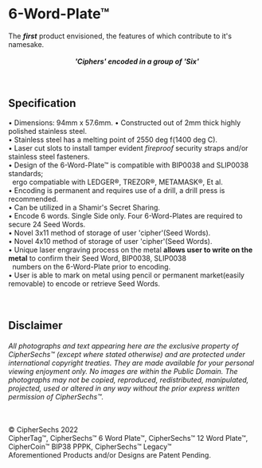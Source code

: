 # 6-Word-Plate™
The _**first**_ product envisioned, the features of which contribute to it's namesake.<br/>
<br/>
&nbsp; &nbsp; &nbsp; &nbsp; &nbsp; &nbsp; &nbsp; &nbsp; &nbsp; &nbsp; &nbsp; &nbsp; &nbsp; &nbsp; &nbsp; &nbsp; &nbsp; _**'Ciphers' encoded in a group of 'Six'**_
<br/>
<br/>
<br/>
## Specification  
• Dimensions: 94mm x 57.6mm.
• Constructed out of 2mm thick highly polished stainless steel.<br/>
• Stainless steel has a melting point of 2550 deg f(1400 deg C).<br/>
• Laser cut slots to install tamper evident _fireproof_ security straps and/or stainless steel fasteners.<br/>
• Design of the 6-Word-Plate™ is compatible with BIP0038 and SLIP0038 standards;<br/>
&nbsp;&nbsp;ergo compatiable with LEDGER®, TREZOR®, METAMASK®, Et al.<br/>
• Encoding is permanent and requires use of a drill, a drill press is recommended.<br/>
• Can be utilized in a Shamir's Secret Sharing.<br/>
• Encode 6 words. Single Side only.  Four 6-Word-Plates are required to secure 24 Seed Words.<br/>
• Novel 3x11 method of storage of user 'cipher'(Seed Words).<br/>
• Novel 4x10 method of storage of user 'cipher'(Seed Words).<br/>
• Unique laser engraving process on the metal **allows user to write on the metal** to confirm their Seed Word, BIP0038, SLIP0038<br/>
&nbsp;&nbsp;numbers on the 6-Word-Plate prior to encoding.<br/>
• User is able to mark on metal using pencil or permanent market(easily removable) to encode or retrieve Seed Words.
<br/>
<br/>
<br/>
## Disclaimer
###### All photographs and text appearing here are the exclusive property of CipherSechs™ (except where stated otherwise) and are protected under international copyright treaties. They are made available for your personal viewing enjoyment only. No images are within the Public Domain. The photographs may not be copied, reproduced, redistributed, manipulated, projected, used or altered in any way without the prior express written permission of CipherSechs™.
<br/>
© CipherSechs 2022<br/>
CipherTag™, CipherSechs™ 6 Word Plate™, CipherSechs™ 12 Word Plate™, CipherCoin™ BIP38 PPPK, CipherSechs™ Legacy™<br/>
Aforementioned Products and/or Designs are Patent Pending.
